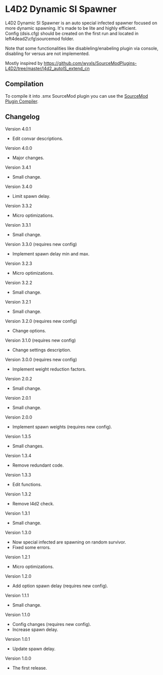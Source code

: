 # L4D2 Dynamic SI Spawner

L4D2 Dynamic SI Spawner is an auto special infected spawner focused on more dynamic spawning. It's made to be lite and highly efficient.\
Config (dsis.cfg) should be created on the first run and located in left4dead2\cfg\sourcemod folder.

Note that some functionalities like disableling/enabeling plugin via console, disabling for versus are not implemented.

Mostly inspired by https://github.com/wyxls/SourceModPlugins-L4D2/tree/master/l4d2_autoIS_extend_cn

## Compilation

To compile it into .smx SourceMod plugin you can use the [SourceMod Plugin Compiler](https://www.sourcemod.net/compiler.php).

## Changelog

Version 4.0.1
- Edit convar descriptions.

Version 4.0.0
- Major changes.

Version 3.4.1
- Small change.

Version 3.4.0
- Limit spawn delay.

Version 3.3.2
- Micro optimizations.

Version 3.3.1
- Small change.

Version 3.3.0 (requires new config)
- Implement spawn delay min and max.

Version 3.2.3
- Micro optimizations.

Version 3.2.2
- Small change.

Version 3.2.1
- Small change.

Version 3.2.0 (requires new config)
- Change options.

Version 3.1.0 (requires new config)
- Change settings description.

Version 3.0.0 (requires new config)
- Implement weight reduction factors.

Version 2.0.2
- Small change.

Version 2.0.1
- Small change.

Version 2.0.0
- Implement spawn weights (requires new config).

Version 1.3.5
- Small changes.

Version 1.3.4
- Remove redundant code.

Version 1.3.3
- Edit functions.

Version 1.3.2
- Remove l4d2 check.

Version 1.3.1
- Small change.

Version 1.3.0
- Now special infected are spawning on random survivor.
- Fixed some errors.

Version 1.2.1
- Micro optimizations.

Version 1.2.0
- Add option spawn delay (requires new config).

Version 1.1.1
- Small change.

Version 1.1.0
- Config changes (requires new config).
- Increase spawn delay.

Version 1.0.1
- Update spawn delay.

Version 1.0.0
- The first release.
